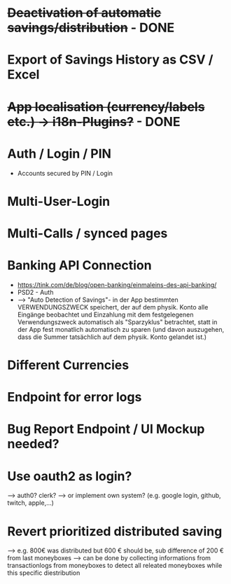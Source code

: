 
# ~~Deactivation of automatic savings/distribution~~  - DONE

# Export of Savings History as CSV / Excel


# ~~App localisation (currency/labels etc.) -> i18n-Plugins?~~ - DONE


# Auth / Login / PIN
- Accounts secured by PIN / Login
  
# Multi-User-Login


# Multi-Calls / synced pages


# Banking API Connection
- https://tink.com/de/blog/open-banking/einmaleins-des-api-banking/
- PSD2 - Auth
- --> "Auto Detection of Savings"- in der App bestimmten VERWENDUNGSZWECK speichert, der auf dem physik. Konto alle Eingänge beobachtet und Einzahlung mit dem festgelegenen Verwendungszweck automatisch als "Sparzyklus" betrachtet, statt in der App fest monatlich automatisch zu sparen (und davon auszugehen, dass die Summer tatsächlich auf dem physik. Konto gelandet ist.)


# Different Currencies

# Endpoint for error logs

# Bug Report Endpoint / UI Mockup needed?

# Use oauth2 as login?
--> auth0? clerk?
--> or implement own system? (e.g. google login, github, twitch, apple,...)

# Revert prioritized distributed saving
--> e.g. 800€ was distributed but 600 € should be, sub difference of 200 € from last moneyboxes
--> can be done by collecting informations from transactionlogs from moneyboxes to detect all releated moneyboxes while this specific diestribution